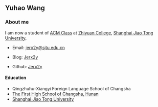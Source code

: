 ## Yuhao Wang

### About me


I am now a student of [ACM Class](https://acm.sjtu.edu.cn/home) at [Zhiyuan College](https://en.zhiyuan.sjtu.edu.cn/en), [Shanghai Jiao Tong University](https://en.sjtu.edu.cn/).

- Email: [jerx2y@sjtu.edu.cn](mailto:jerx2y@sjtu.edu.cn)

- Blog: [Jerx2y](https://www.cnblogs.com/jerx2y)

- Github: [Jerx2y](https://github.com/jerx2y)

#### Education

- Qingzhuhu-Xiangyi Foreign Language School of Changsha
- [The First High School of Changsha, Hunan](http://www.hnfms.com.cn/) 
- [Shanghai Jiao Tong University](https://www.sjtu.edu.cn/)
